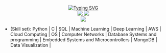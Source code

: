 <p align="center">
<a href="https://github.com/SujanSuryaKonda">
    <img src="https://readme-typing-svg.demolab.com?font=Georgia&size=18&duration=2000&pause=80&multiline=true&width=500&height=80&lines=Sujan+Surya+Konda;Computer+and+Electrical+Engineer+%7C+B.Tech+Graduate+%7C;AI+%7C+ML+%7C+DL+%7C+Data+Science+%7C+Computer Vision" alt="Typing SVG" />
</a>
<br/>
    
<a href="https://www.linkedin.com/in/sujan-surya-4863921bb">
    <img src="https://img.shields.io/badge/-Linkedin-blue?style=flat-square&logo=linkedin">
</a>
<a href="mailto:sujanreddykonda@gmail.com">
    <img src="https://img.shields.io/badge/-Email-red?style=flat-square&logo=gmail&logoColor=white">
</a>
<br/> 


<a href="https://github.com/SujanSuryaKonda">
    <img src="https://github-stats-alpha.vercel.app/api?username=SujanSuryaKonda&cc=22272e&tc=37BCF6&ic=fff&bc=0000">
</a>


</p>

* (Skill set): Python | C | SQL | Machine Learning | Deep Learning | AWS | Cloud Computing | OS | Computer Networks | Database Systems and programming | Embedded Systems and Microcontrollers | MongoDB | Data Visualization | 
